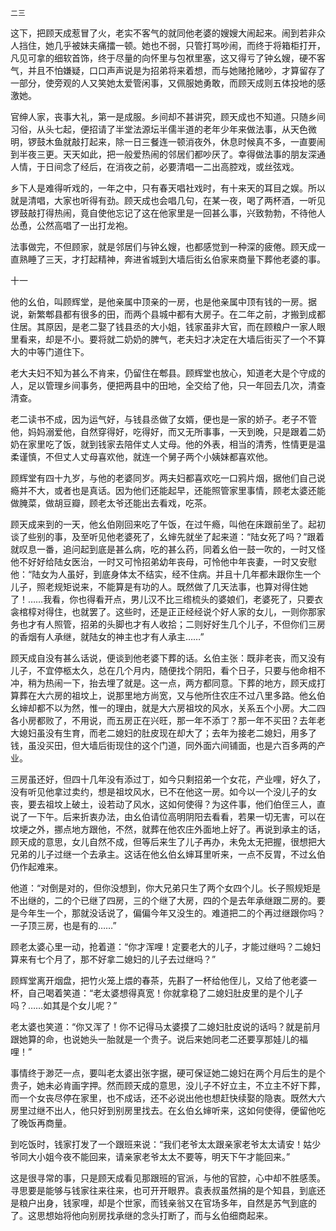     二三 

   这下，把顾天成惹冒了火，老实不客气的就同他老婆的嫂嫂大闹起来。闹到若非众人挡住，她几乎被妹夫痛擂一顿。她也不弱，只管打骂吵闹，而终于将箱柜打开，凡见可拿的细软首饰，终于尽量的向怀里与包袱里塞，这又得亏了钟幺嫂，硬不客气，并且不怕嫌疑，口口声声说是为招弟将来着想，而与她赌抢赌吵，才算留存了一部分，使旁观的人又笑她太爱管闲事，又佩服她勇敢，而顾天成则五体投地的感激她。

   官绅人家，丧事大礼，第一是成服。乡间却不甚讲究，顾天成也不知道。只随乡间习俗，从头七起，便招请了半堂法源坛半儒半道的老年少年来做法事，从天色微明，锣鼓木鱼就敲打起来，除一日三餐连一顿消夜外，休息时候真不多，一直要闹到半夜三更。天天如此，把一般爱热闹的邻居们都吵厌了。幸得做法事的朋友深通人情，于日间念了经后，在消夜之前，必要清唱一二出高腔戏，或丝弦戏。

   乡下人是难得听戏的，一年之中，只有春天唱社戏时，有十来天的耳目之娱。所以就是清唱，大家也听得有劲。顾天成也会唱几句，在某一夜，喝了两杯酒，一听见锣鼓敲打得热闹，竟自使他忘记了这在他家里是一回甚么事，兴致勃勃，不待他人怂恿，公然高唱了一出打龙袍。

   法事做完，不但顾家，就是邻居们与钟幺嫂，也都感觉到一种深的疲倦。顾天成一直熟睡了三天，才打起精神，奔进省城到大墙后街幺伯家来商量下葬他老婆的事。

   十一

   他的幺伯，叫顾辉堂，是他亲属中顶亲的一房，也是他亲属中顶有钱的一房。据说，新繁郫县都有很多的田，而两个县城中都有大房子。在二年之前，才搬到成都住居。其原因，是老二娶了钱县丞的大小姐，钱家虽非大官，而在顾粮户一家人眼里看来，却是不小。要将就二奶奶的脾气，老夫妇才决定在大墙后街买了一个不算大的中等门道住下。

   老大夫妇不知为甚么不肯来，仍留住在郫县。顾辉堂也放心，知道老大是个守成的人，足以管理乡间事务，便把两县中的田地，全交给了他，只一年回去几次，清查清查。

   老二读书不成，因为运气好，与钱县丞做了女婿，便也是一家的娇子。老子不管他，妈妈溺爱他，自然穿得好，吃得好，而又无所事事，一天到晚，只是跟着二奶奶在家里吃了饭，就到钱家去陪伴丈人丈母。他的外表，相当的清秀，性情更是温柔谨慎，不但丈人丈母喜欢他，就连一个舅子两个小姨妹都喜欢他。

   顾辉堂有四十九岁，与他的老婆同岁。两夫妇都喜欢吃一口鸦片烟，据他们自己说瘾并不大，或者也是真话。因为他们还能起早，还能照管家里事情，顾老太婆还能做腌菜，做胡豆瓣，顾老太爷还能出去看戏，吃茶。

   顾天成来到的一天，他幺伯刚回来吃了午饭，在过午瘾，叫他在床跟前坐了。起初谈了些别的事，及至听见他老婆死了，幺婶先就坐了起来道：“陆女死了吗？”跟着就叹息一番，追问起到底是甚么病，吃的甚么药，同着幺伯一鼓一吹的，一时又怪他不好好给陆女医治，一时又可怜招弟幼年丧母，可怜他中年丧妻，一时又安慰他：“陆女为人虽好，到底身体太不结实，经不住病。并且十几年都未跟你生一个儿子，照老规矩说来，不能算是有功的人。既然做了几天法事，也算对得住她了！……我看，你也得看开点，男儿汉不比三绺梳头的婆娘们，老婆死了，只要衣衾棺椁对得住，也就罢了。这些时，还是正正经经说个好人家的女儿，一则你那家务也才有人照管，招弟的头脚也才有人收拾；二则好好生几个儿子，不但你们三房的香烟有人承继，就陆女的神主也才有人承主……”

   顾天成自没有甚么话说，便谈到他老婆下葬的话。幺伯主张：既非老丧，而又没有儿子，不宜停柩太久，总在几个月内，随便找个阴阳，看个日子，只要与他命相不冲，稍为热闹一下，抬去埋了就是。这一点，两方都同意。下葬的地方，顾天成打算葬在大六房的祖坟上，说那里地方尚宽，又与他所住农庄不过八里多路。他幺伯幺婶却都不以为然，惟一的理由，就是大六房祖坟的风水，关系五个小房。大二四各小房都败了，不用说，而五房正在兴旺，那一年不添丁？那一年不买田？去年老大媳妇虽没有生育，而老二媳妇的肚皮现在却大了；去年为接老二媳妇，用多了钱，虽没买田，但大墙后街现住的这个门道，同外面六间铺面，也是六百多两的产业。

   三房虽还好，但四十几年没有添过丁，如今只剩招弟一个女花，产业哩，好久了，没有听见他拿过卖约，想是祖坟风水，已不在他这一房。如今以一个没儿子的女丧，要去祖坟上破土，设若动了风水，这如何使得？为这件事，他们伯侄三人，直说了一下午。后来折衷办法，由幺伯请位高明阴阳去看看，若果一切无害，可以在坟埂之外，挪点地方跟他，不然，就葬在他农庄外面地上好了。再说到承主的话，顾天成的意思，女儿自然不成，但等后来生了儿子再办，未免太无把握，很想把大兄弟的儿子过继一个去承主。这话在他幺伯幺婶耳里听来，一点不反胃，不过幺伯仍作起难来。

   他道：“对倒是对的，但你没想到，你大兄弟只生了两个女四个儿。长子照规矩是不出继的，二的个已继了四房，三的个继了大房，四的个是去年承继跟二房的。要是今年生一个，那就没话说了，偏偏今年又没生的。难道把二的个再过继跟你吗？一子顶三房，也是有的……”

   顾老太婆心里一动，抢着道：“你才浑哩！定要老大的儿子，才能过继吗？二媳妇算来有七个月了，那不好拿二媳妇的儿子去过继吗？”

   顾辉堂离开烟盘，把竹火笼上煨的春茶，先斟了一杯给他侄儿，又给了他老婆一杯，自己喝着笑道：“老太婆想得真宽！你就拿稳了二媳妇肚皮里的是个儿子吗？……如其是个女儿呢？”

   老太婆也笑道：“你又浑了！你不记得马太婆摸了二媳妇肚皮说的话吗？就是前月跟她算的命，也说她头一胎就是一个贵子。说后来她同老二还要享那娃儿的福哩！”

   事情终于渺茫一点，要叫老太婆出张字据，硬可保证她二媳妇在两个月后生的是个贵子，她未必肯画字押。然而顾天成的意思，没儿子不好立主，不立主不好下葬，而一个女丧尽停在家里，也不成话，还不必说出他也想赶快续娶的隐衷。既然大六房里过继不出人，他只好到别房里找去。在幺伯幺婶听来，这如何使得，便留他吃了晚饭再商量。

   到吃饭时，钱家打发了一个跟班来说：“我们老爷太太跟亲家老爷太太请安！姑少爷同大小姐今夜不能回来，请亲家老爷太太不要等，明天下午才能回来。”

   这是很寻常的事，只是顾天成看见那跟班的官派，与他的官腔，心中却不胜感羡。寻思要是能够与钱家往来往来，也可开开眼界。袁表叔虽然捐的是个知县，到底还是粮户出身，钱家哩，却是个世家，而钱亲翁又在官场多年，自然是苏气到底的了。这思想始将他向别房找承继的念头打断了，而与幺伯细商起来。

